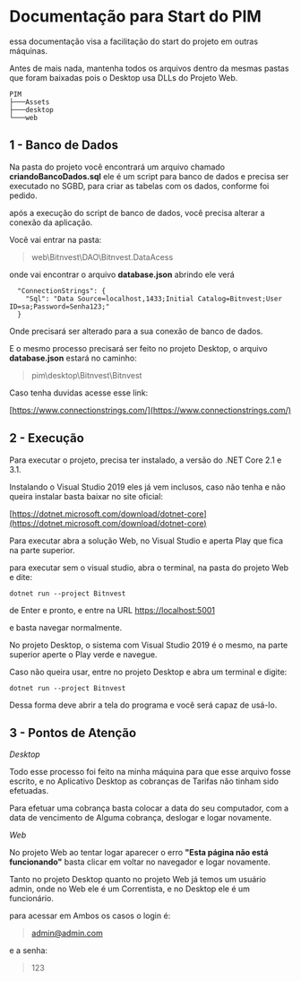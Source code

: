 # Documentação para Start do PIM

essa documentação visa a facilitação do start do projeto em outras máquinas.

Antes de mais nada, mantenha todos os arquivos dentro da mesmas pastas que foram baixadas pois o Desktop usa DLLs do Projeto Web.

```
PIM
├───Assets
├───desktop
└───web
```

## 1 - Banco de Dados

Na pasta do projeto você encontrará um arquivo chamado **criandoBancoDados.sql** ele é um script para banco de dados e precisa ser executado no SGBD, para criar as tabelas com os dados, conforme foi pedido.

após a execução do script de banco de dados, você precisa alterar a conexão da aplicação.

Você vai entrar na pasta: 
>web\Bitnvest\DAO\Bitnvest.DataAcess

onde vai encontrar o arquivo **database.json** abrindo ele verá

```
  "ConnectionStrings": {
    "Sql": "Data Source=localhost,1433;Initial Catalog=Bitnvest;User ID=sa;Password=Senha123;"
  }
```

Onde precisará ser alterado para a sua conexão de banco de dados.

E o mesmo processo precisará ser feito no projeto Desktop,
o arquivo **database.json** estará no caminho:

>pim\desktop\Bitnvest\Bitnvest

Caso tenha duvidas acesse esse link:

[https://www.connectionstrings.com/](https://www.connectionstrings.com/)

## 2 - Execução

Para executar o projeto, precisa ter instalado, a versão do .NET Core 2.1 e 3.1.

Instalando o Visual Studio 2019 eles já vem inclusos, caso não tenha e não queira instalar basta baixar no site oficial:

[https://dotnet.microsoft.com/download/dotnet-core](https://dotnet.microsoft.com/download/dotnet-core)

Para executar abra a solução Web, no Visual Studio e aperta Play que fica na parte superior.

para executar sem o visual studio, abra o terminal, na pasta do projeto Web e dite:

```
dotnet run --project Bitnvest
```

de Enter e pronto, e entre na URL [https://localhost:5001](https://localhost:5001) 

e basta navegar normalmente.


No projeto Desktop, o sistema com Visual Studio 2019 é o mesmo, na parte superior aperte o Play verde e navegue.

Caso não queira usar, entre no projeto Desktop e abra um terminal e digite:

``` 
dotnet run --project Bitnvest
```

Dessa forma deve abrir a tela do programa e você será capaz de usá-lo.

## 3 - Pontos de Atenção

_Desktop_

Todo esse processo foi feito na minha máquina para que esse arquivo fosse escrito, e no Aplicativo Desktop as cobranças de Tarifas não tinham sido efetuadas.

Para efetuar uma cobrança basta colocar a data do seu computador, com a data de vencimento de Alguma cobrança, deslogar e logar novamente.

_Web_

No projeto Web ao tentar logar aparecer o erro **"Esta página não está funcionando"** basta clicar em voltar no navegador e logar novamente.

Tanto no projeto Desktop quanto no projeto Web já temos um usuário admin, onde no Web ele é um Correntista, e no Desktop ele é um funcionário.

para acessar em Ambos os casos o login é: 
>admin@admin.com

e a senha:
>123

